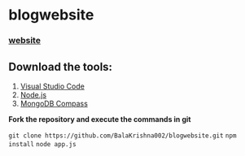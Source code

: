 # blogwebsite
### [website](https://blogwebsite-0i6l.onrender.com)

## Download the tools:
1. [Visual Studio Code](https://code.visualstudio.com/download)
2. [Node.js](https://nodejs.org/en/download)
3. [MongoDB Compass](https://www.mongodb.com/try/download/compass)

**Fork the repository and execute the commands in git**

```git clone https://github.com/BalaKrishna002/blogwebsite.git```
```npm install```
```node app.js```
